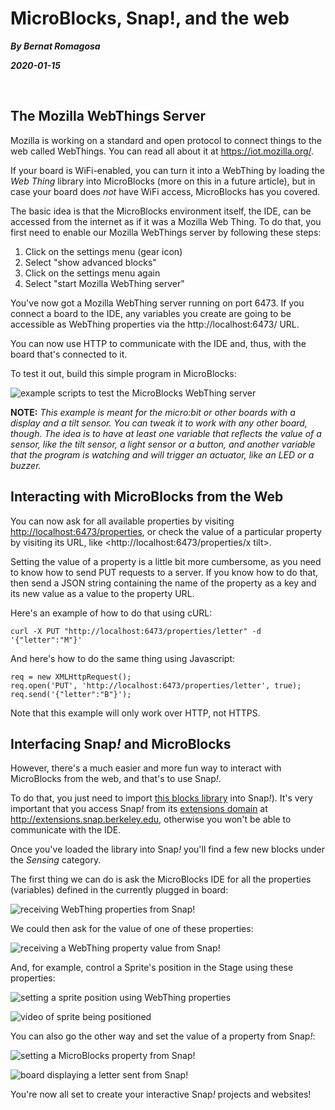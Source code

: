 # MicroBlocks, Snap!, and the web

_**By Bernat Romagosa**_

_**2020-01-15**_

<br>

## The Mozilla WebThings Server

Mozilla is working on a standard and open protocol to connect things to the web
called WebThings. You can read all about it at <https://iot.mozilla.org/>.

If your board is WiFi-enabled, you can turn it into a WebThing by loading the
*Web Thing* library into MicroBlocks (more on this in a future article), but in
case your board does _not_ have WiFi access, MicroBlocks has you covered.

The basic idea is that the MicroBlocks environment itself, the IDE, can be
accessed from the internet as if it was a Mozilla Web Thing. To do that, you
first need to enable our Mozilla WebThings server by following these steps:

1) Click on the settings menu (gear icon)
2) Select "show advanced blocks"
3) Click on the settings menu again
4) Select "start Mozilla WebThing server"

You've now got a Mozilla WebThing server running on port 6473. If you connect a
board to the IDE, any variables you create are going to be accessible as
WebThing properties via the http://localhost:6473/ URL.

You can now use HTTP to communicate with the IDE and, thus, with the board
that's connected to it.

To test it out, build this simple program in MicroBlocks:

![example scripts to test the MicroBlocks WebThing server](webthings-IDE-example.png)

**NOTE:** *This example is meant for the micro:bit or other boards with a
display and a tilt sensor. You can tweak it to work with any other board,
though. The idea is to have at least one variable that reflects the value of a
sensor, like the tilt sensor, a light sensor or a button, and another variable
that the program is watching and will trigger an actuator, like an LED or a
buzzer.*

## Interacting with MicroBlocks from the Web

You can now ask for all available properties by visiting
<http://localhost:6473/properties>, or check the value of a particular property
by visiting its URL, like <http://localhost:6473/properties/x tilt>.

Setting the value of a property is a little bit more cumbersome, as you need to
know how to send PUT requests to a server. If you know how to do that, then send
a JSON string containing the name of the property as a key and its new value as
a value to the property URL.

Here's an example of how to do that using cURL:

    curl -X PUT "http://localhost:6473/properties/letter" -d '{"letter":"M"}'

And here's how to do the same thing using Javascript:

    req = new XMLHttpRequest();
    req.open('PUT', 'http://localhost:6473/properties/letter', true);
    req.send('{"letter":"B"}');

Note that this example will only work over HTTP, not HTTPS.

## Interfacing Snap<em>!</em> and MicroBlocks

However, there's a much easier and more fun way to interact with MicroBlocks
from the web, and that's to use Snap<em>!</em>.

To do that, you just need to import [this blocks library](WebThing.xml) into
Snap<em>!</em>). It's very important that you access Snap<em>!</em> from its
[extensions domain](http://extensions.snap.berkeley.edu) at
<http://extensions.snap.berkeley.edu>, otherwise you won't be able to
communicate with the IDE.

Once you've loaded the library into Snap<em>!</em> you'll find a few new blocks
under the *Sensing* category.

The first thing we can do is ask the MicroBlocks IDE for all the properties
(variables) defined in the currently plugged in board:

![receiving WebThing properties from Snap!](webthings-snap-get-props.png)

We could then ask for the value of one of these properties:

![receiving a WebThing property value from Snap!](webthings-snap-get-prop-value.png)

And, for example, control a Sprite's position in the Stage using these
properties:

![setting a sprite position using WebThing properties](webthings-snap-set-position.png)

![video of sprite being positioned](webthings-snap-stage.gif)

You can also go the other way and set the value of a property from
Snap<em>!</em>:

![setting a MicroBlocks property from Snap!](webthings-snap-set-property.png)

![board displaying a letter sent from Snap!](webthings-board-set-property.png)

You're now all set to create your interactive Snap<em>!</em> projects and
websites!
